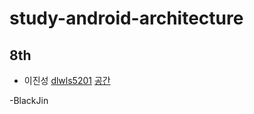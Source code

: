 # study-android-architecture

## 8th

- 이진성 [dlwls5201](https://github.com/dlwls5201)
[공간](https://github.com/mash-up-kr/study-android-architecture/edit/master/dlwls5201)

-BlackJin
